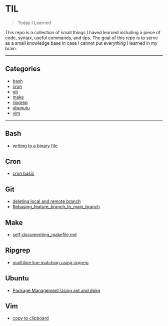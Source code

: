# TIL

> Today I Learned

This repo is a collection of small things I haved learned including a piece of code, syntax, useful commands, and tips. The goal of this repo is to serve as a small knowledge base in case I cannot put everything I learned in my brain. 

---

## Categories

* [bash](#bash)
* [cron](#cron)
* [git](#git)
* [make](#make)
* [ripgrep](#ripgrep)
* [ubunutu](#ubuntu)
* [vim](#vim)

---

## Bash
- [writing to a binary file](bash/writing_to_a_binary_file.md)

## Cron
- [cron basic](cron/cron_basic.md)
  
## Git
- [deleting local and remote branch](git/deleting_local_and_remote_branch.md)
- [Rebasing_feature_branch_to_main_branch](git/Rebasing_feature_branch_to_main_branch.md)

## Make
- [self-documenting_makefile.md](make/self-documenting_makefile.md)

## Ripgrep
- [muiltiline line matching using ripgrep](ripgrep/muiltiline_line_matching_using_ripgrep.md)

## Ubuntu
- [Package Management Using apt and dpkg](ubuntu/Package_Management_Using_apt_and_dpkg.md)

## Vim
- [copy to clipboard](vim/copy_to_clipboard.md)

